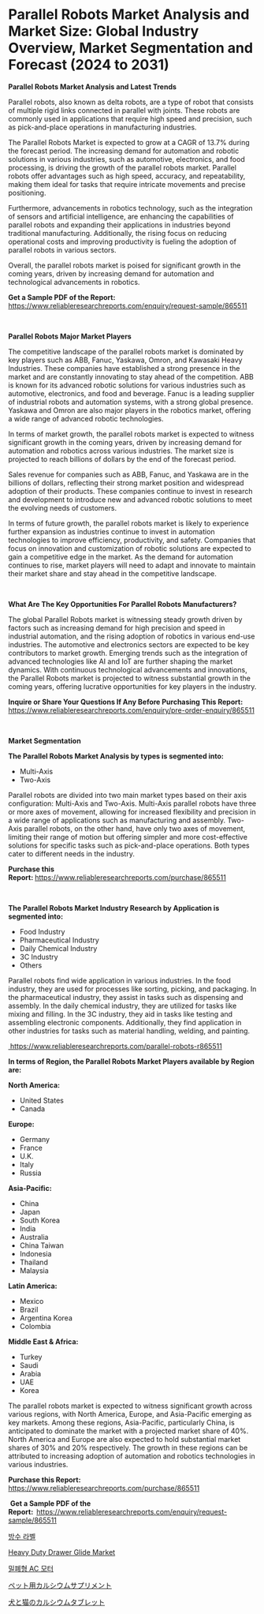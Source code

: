 <p><h1>Parallel Robots Market Analysis and Market Size: Global Industry Overview, Market Segmentation and Forecast (2024 to 2031)</h1></p><p><strong>Parallel Robots Market Analysis and Latest Trends</strong></p>
<p><p>Parallel robots, also known as delta robots, are a type of robot that consists of multiple rigid links connected in parallel with joints. These robots are commonly used in applications that require high speed and precision, such as pick-and-place operations in manufacturing industries.</p><p>The Parallel Robots Market is expected to grow at a CAGR of 13.7% during the forecast period. The increasing demand for automation and robotic solutions in various industries, such as automotive, electronics, and food processing, is driving the growth of the parallel robots market. Parallel robots offer advantages such as high speed, accuracy, and repeatability, making them ideal for tasks that require intricate movements and precise positioning.</p><p>Furthermore, advancements in robotics technology, such as the integration of sensors and artificial intelligence, are enhancing the capabilities of parallel robots and expanding their applications in industries beyond traditional manufacturing. Additionally, the rising focus on reducing operational costs and improving productivity is fueling the adoption of parallel robots in various sectors.</p><p>Overall, the parallel robots market is poised for significant growth in the coming years, driven by increasing demand for automation and technological advancements in robotics.</p></p>
<p><strong>Get a Sample PDF of the Report:&nbsp;</strong> <a href="https://www.reliableresearchreports.com/enquiry/request-sample/865511">https://www.reliableresearchreports.com/enquiry/request-sample/865511</a></p>
<p>&nbsp;</p>
<p><strong>Parallel Robots Major Market Players</strong></p>
<p><p>The competitive landscape of the parallel robots market is dominated by key players such as ABB, Fanuc, Yaskawa, Omron, and Kawasaki Heavy Industries. These companies have established a strong presence in the market and are constantly innovating to stay ahead of the competition. ABB is known for its advanced robotic solutions for various industries such as automotive, electronics, and food and beverage. Fanuc is a leading supplier of industrial robots and automation systems, with a strong global presence. Yaskawa and Omron are also major players in the robotics market, offering a wide range of advanced robotic technologies.</p><p>In terms of market growth, the parallel robots market is expected to witness significant growth in the coming years, driven by increasing demand for automation and robotics across various industries. The market size is projected to reach billions of dollars by the end of the forecast period. </p><p>Sales revenue for companies such as ABB, Fanuc, and Yaskawa are in the billions of dollars, reflecting their strong market position and widespread adoption of their products. These companies continue to invest in research and development to introduce new and advanced robotic solutions to meet the evolving needs of customers.</p><p>In terms of future growth, the parallel robots market is likely to experience further expansion as industries continue to invest in automation technologies to improve efficiency, productivity, and safety. Companies that focus on innovation and customization of robotic solutions are expected to gain a competitive edge in the market. As the demand for automation continues to rise, market players will need to adapt and innovate to maintain their market share and stay ahead in the competitive landscape.</p></p>
<p>&nbsp;</p>
<p><strong>What Are The Key Opportunities For Parallel Robots Manufacturers?</strong></p>
<p><p>The global Parallel Robots market is witnessing steady growth driven by factors such as increasing demand for high precision and speed in industrial automation, and the rising adoption of robotics in various end-use industries. The automotive and electronics sectors are expected to be key contributors to market growth. Emerging trends such as the integration of advanced technologies like AI and IoT are further shaping the market dynamics. With continuous technological advancements and innovations, the Parallel Robots market is projected to witness substantial growth in the coming years, offering lucrative opportunities for key players in the industry.</p></p>
<p><strong>Inquire or Share Your Questions If Any Before Purchasing This Report:</strong> <a href="https://www.reliableresearchreports.com/enquiry/pre-order-enquiry/865511">https://www.reliableresearchreports.com/enquiry/pre-order-enquiry/865511</a></p>
<p>&nbsp;</p>
<p><strong>Market Segmentation</strong></p>
<p><strong>The Parallel Robots Market Analysis by types is segmented into:</strong></p>
<p><ul><li>Multi-Axis</li><li>Two-Axis</li></ul></p>
<p><p>Parallel robots are divided into two main market types based on their axis configuration: Multi-Axis and Two-Axis. Multi-Axis parallel robots have three or more axes of movement, allowing for increased flexibility and precision in a wide range of applications such as manufacturing and assembly. Two-Axis parallel robots, on the other hand, have only two axes of movement, limiting their range of motion but offering simpler and more cost-effective solutions for specific tasks such as pick-and-place operations. Both types cater to different needs in the industry.</p></p>
<p><strong>Purchase this Report:&nbsp;</strong><a href="https://www.reliableresearchreports.com/purchase/865511">https://www.reliableresearchreports.com/purchase/865511</a></p>
<p>&nbsp;</p>
<p><strong>The Parallel Robots Market Industry Research by Application is segmented into:</strong></p>
<p><ul><li>Food Industry</li><li>Pharmaceutical Industry</li><li>Daily Chemical Industry</li><li>3C Industry</li><li>Others</li></ul></p>
<p><p>Parallel robots find wide application in various industries. In the food industry, they are used for processes like sorting, picking, and packaging. In the pharmaceutical industry, they assist in tasks such as dispensing and assembly. In the daily chemical industry, they are utilized for tasks like mixing and filling. In the 3C industry, they aid in tasks like testing and assembling electronic components. Additionally, they find application in other industries for tasks such as material handling, welding, and painting.</p></p>
<p><a href="https://www.reliableresearchreports.com/parallel-robots-r865511">&nbsp;https://www.reliableresearchreports.com/parallel-robots-r865511</a></p>
<p><strong>In terms of Region, the Parallel Robots Market Players available by Region are:</strong></p>
<p>
    <p> <strong> North America: </strong>
        <ul>
            <li>United States</li>
            <li>Canada</li>
        </ul>
        </p> 
    <p> <strong> Europe: </strong>
        <ul>
            <li>Germany</li>
            <li>France</li>
            <li>U.K.</li>
            <li>Italy</li>
            <li>Russia</li>
        </ul>
        </p> 
    <p> <strong> Asia-Pacific: </strong>
        <ul>
            <li>China</li>
            <li>Japan</li>
            <li>South Korea</li>
            <li>India</li>
            <li>Australia</li>
            <li>China Taiwan</li>
            <li>Indonesia</li>
            <li>Thailand</li>
            <li>Malaysia</li>
        </ul>
        </p> 
    <p> <strong> Latin America: </strong>
        <ul>
            <li>Mexico</li>
            <li>Brazil</li>
            <li>Argentina Korea</li>
            <li>Colombia</li>
        </ul>
        </p> 
    <p> <strong> Middle East & Africa: </strong>
        <ul>
            <li>Turkey</li>
            <li>Saudi</li>
            <li>Arabia</li>
            <li>UAE</li>
            <li>Korea</li>
        </ul>
    </p>
    </p>
<p><p>The parallel robots market is expected to witness significant growth across various regions, with North America, Europe, and Asia-Pacific emerging as key markets. Among these regions, Asia-Pacific, particularly China, is anticipated to dominate the market with a projected market share of 40%. North America and Europe are also expected to hold substantial market shares of 30% and 20% respectively. The growth in these regions can be attributed to increasing adoption of automation and robotics technologies in various industries.</p></p>
<p><strong>Purchase this Report: </strong><a href="https://www.reliableresearchreports.com/purchase/865511">https://www.reliableresearchreports.com/purchase/865511</a></p>
<p>&nbsp;<strong>Get a Sample PDF of the Report:&nbsp;&nbsp;</strong><a href="https://www.reliableresearchreports.com/enquiry/request-sample/865511">https://www.reliableresearchreports.com/enquiry/request-sample/865511</a></p>
<p><strong></strong></p>
<p><p><a href="https://github.com/CliftonFisher9067/Market-Research-Report-List-2/blob/main/6788559170883.md">방수 라벨</a></p><p><a href="https://github.com/kulaberyasin52/Market-Research-Report-List-1/blob/main/heavy-duty-drawer-glide-market.md">Heavy Duty Drawer Glide Market</a></p><p><a href="https://github.com/vskv4779xr1/Market-Research-Report-List-2/blob/main/5447314170882.md">밀폐형 AC 모터</a></p><p><a href="https://github.com/LeoraEber/Market-Research-Report-List-1/blob/main/8679828159349.md">ペット用カルシウムサプリメント</a></p><p><a href="https://github.com/xtkhtofdt934839/Market-Research-Report-List-2/blob/main/9861943159350.md">犬と猫のカルシウムタブレット</a></p></p>